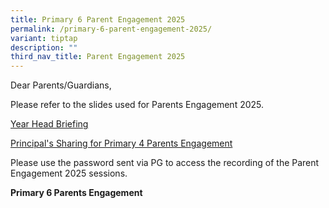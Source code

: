 ```yaml
---
title: Primary 6 Parent Engagement 2025
permalink: /primary-6-parent-engagement-2025/
variant: tiptap
description: ""
third_nav_title: Parent Engagement 2025
---
```

<p>Dear Parents/Guardians,</p>
<p>Please refer to the slides used for Parents Engagement 2025.</p>
<p><a href="/files/YH_Briefing__P6_Parents_Engagement.pdf" rel="noopener nofollow" target="_blank">Year Head Briefing</a>
</p>
<p><a href="/files/P_s_Sharing__P6_Parents__Engagement__7_Feb_2025_.pdf" rel="noopener nofollow" target="_blank">Principal's Sharing for Primary 4 Parents Engagement</a>
</p>
<p>Please use the password sent via PG to access the recording of the Parent
Engagement 2025 sessions.</p>
<p><strong>Primary 6 Parents Engagement</strong>
</p>
<p></p>